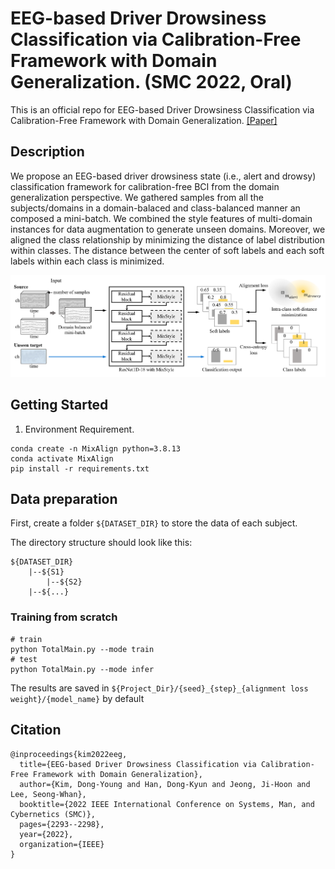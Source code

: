 # EEG-based Driver Drowsiness Classification via Calibration-Free Framework with Domain Generalization. (SMC 2022, Oral)

This is an official repo for EEG-based Driver Drowsiness Classification via Calibration-Free Framework with Domain Generalization. [\[Paper\]](https://ieeexplore.ieee.org/abstract/document/9945216)

## Description

We propose an EEG-based driver drowsiness state (i.e., alert and drowsy) classification framework for calibration-free BCI from the domain generalization perspective. We gathered samples from  all the subjects/domains in a domain-balaced and class-balanced manner an composed a mini-batch. We combined the style features of multi-domain instances for data augmentation to generate unseen domains. Moreover, we aligned the class relationship by minimizing the distance of label distribution within classes. The distance between the center of soft labels and each soft labels within each class is minimized.

![](docs/overview.png)

## Getting Started

1. Environment Requirement.

```terminal
conda create -n MixAlign python=3.8.13
conda activate MixAlign
pip install -r requirements.txt
```

## Data preparation

First, create a folder `${DATASET_DIR}` to store the data of each subject.

The directory structure should look like this:

```
${DATASET_DIR}
	|--${S1}
        |--${S2}
	|--${...}
```

### Training from scratch
```
# train
python TotalMain.py --mode train
# test
python TotalMain.py --mode infer
```

The results are saved in `${Project_Dir}/{seed}_{step}_{alignment loss weight}/{model_name}` by default


## Citation

```
@inproceedings{kim2022eeg,
  title={EEG-based Driver Drowsiness Classification via Calibration-Free Framework with Domain Generalization},
  author={Kim, Dong-Young and Han, Dong-Kyun and Jeong, Ji-Hoon and Lee, Seong-Whan},
  booktitle={2022 IEEE International Conference on Systems, Man, and Cybernetics (SMC)},
  pages={2293--2298},
  year={2022},
  organization={IEEE}
}
```
